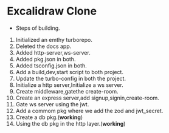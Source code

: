 # Excalidraw Clone
- Steps of building.
1. Initialized an emthy turborepo.
2. Deleted the docs app.
3. Added http-server,ws-server.
4. Added pkg.json in both.
5. Added tsconfig.json in both.
6. Add a build,dev,start script to both project.
7. Update the turbo-config in both the project.
8. Initialize a http server,Initialize a ws server.
9.  Create middleware,gatethe create-room.
10. Create an express server,add signup,signin,create-room.
11. Gate ws server using the jwt.
12.  Add a commom pkg where we add the zod and jwt_secret.
13.  Create a db pkg.(**working**)
14.  Using the db pkg in the http layer.(**working**)